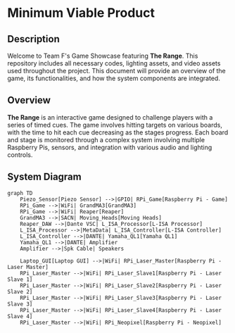 # Minimum Viable Product

## Description
Welcome to Team F's Game Showcase featuring **The Range**. This repository includes all necessary codes, lighting assets, and video assets used throughout the project. This document will provide an overview of the game, its functionalities, and how the system components are integrated.

## Overview
**The Range** is an interactive game designed to challenge players with a series of timed cues. The game involves hitting targets on various boards, with the time to hit each cue decreasing as the stages progress. Each board and stage is monitored through a complex system involving multiple Raspberry Pis, sensors, and integration with various audio and lighting controls.

## System Diagram

```mermaid
graph TD
    Piezo_Sensor[Piezo Sensor] -->|GPIO| RPi_Game[Raspberry Pi - Game]
    RPi_Game -->|WiFi| GrandMA3[GrandMA3]
    RPi_Game -->|WiFi| Reaper[Reaper]
    GrandMA3 -->|SACN| Moving_Heads[Moving Heads]
    Reaper_DAW -->|Dante VSC| L_ISA_Processor[L-ISA Processor]
    L_ISA_Processor -->|MetaData| L_ISA_Controller[L-ISA Controller]
    L_ISA_Controller -->|DANTE| Yamaha_QL1[Yamaha QL1]
    Yamaha_QL1 -->|DANTE| Amplifier
    Amplifier -->|Spk Cable| Speakers

    Laptop_GUI[Laptop GUI] -->|WiFi| RPi_Laser_Master[Raspberry Pi - Laser Master]
    RPi_Laser_Master -->|WiFi| RPi_Laser_Slave1[Raspberry Pi - Laser Slave 1]
    RPi_Laser_Master -->|WiFi| RPi_Laser_Slave2[Raspberry Pi - Laser Slave 2]
    RPi_Laser_Master -->|WiFi| RPi_Laser_Slave3[Raspberry Pi - Laser Slave 3]
    RPi_Laser_Master -->|WiFi| RPi_Laser_Slave4[Raspberry Pi - Laser Slave 4]
    RPi_Laser_Master -->|WiFi| RPi_Neopixel[Raspberry Pi - Neopixel]
